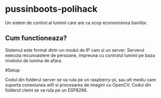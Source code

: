 # pussinboots-polihack

Un sistem de control al luminii care are ca scop economisirea baniilor.

## Cum functioneaza?

Sistemul este format dintr-un modul de IP cam si un server.
Serverul executa recunoastere de persoane, impreuna cu controlul 
luminii pe baza nivelului de lumina de afara.

#Setup

Codul din folderul server se va rula pe un raspberry-pi, sau alt mediu care suporta conexiunea wifi si procesarea de imagini cu OpenCV.
Codul din folderul cleint se va rula pe un ESP8266.

